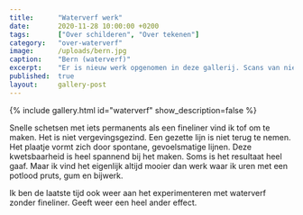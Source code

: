 ```yaml
---
title:      "Waterverf werk"
date:       2020-11-28 10:00:00 +0200
tags:       ["Over schilderen", "Over tekenen"]
category:   "over-waterverf"
image:      /uploads/bern.jpg
caption:    "Bern (waterverf)"
excerpt:    "Er is nieuw werk opgenomen in deze gallerij. Scans van nieuw werk, maar ook van schilderingen die ik lang geleden heb gemaakt. Het plaatje van Bern was mijn eerste waterverfwerk ooit!"
published:  true
layout:     gallery-post
---
```


{% include gallery.html id="waterverf" show_description=false %}

Snelle schetsen met iets permanents als een fineliner vind ik tof om te maken. Het is niet vergevingsgezind. Een gezette lijn is niet terug te nemen. Het plaatje vormt zich door spontane, gevoelsmatige lijnen. Deze kwetsbaarheid is heel spannend bij het maken. Soms is het resultaat heel gaaf. Maar ik vind het eigenlijk altijd mooier dan werk waar ik uren met een potlood pruts, gum en bijwerk.

Ik ben de laatste tijd ook weer aan het experimenteren met waterverf zonder fineliner. Geeft weer een heel ander effect. 
